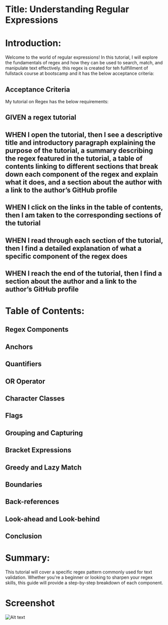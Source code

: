 
# Title: Understanding Regular Expressions 
# Introduction:
Welcome to the world of regular expressions! In this tutorial, I will  explore the fundamentals of regex and how they can be used to search, match, and manipulate text effectively.
this regex is created for teh fullfillment of fullstack course at bootscamp and it has the below acceptance criteria:

## Acceptance Criteria 
My tutorial on Regex has the below requirements: 
## GIVEN a regex tutorial
## WHEN I open the tutorial, then I see a descriptive title and introductory paragraph explaining the purpose of the tutorial, a summary describing the regex featured in the tutorial, a table of contents linking to different sections that break down each component of the regex and explain what it does, and a section about the author with a link to the author’s GitHub profile
## WHEN I click on the links in the table of contents, then I am taken to the corresponding sections of the tutorial
## WHEN I read through each section of the tutorial, then I find a detailed explanation of what a specific component of the regex does
## WHEN I reach the end of the tutorial, then I find a section about the author and a link to the author’s GitHub profile

# Table of Contents:
## Regex Components
## Anchors
## Quantifiers
## OR Operator
## Character Classes
## Flags
## Grouping and Capturing
## Bracket Expressions
## Greedy and Lazy Match
## Boundaries
## Back-references
## Look-ahead and Look-behind
## Conclusion

# Summary:
This tutorial will cover a specific regex pattern commonly used for text validation. Whether you're a beginner or looking to sharpen your regex skills, this guide will provide a step-by-step breakdown of each component.

# Screenshot
![Alt text](image.png)